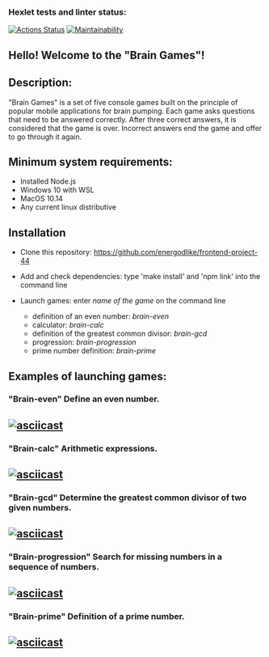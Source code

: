 ### Hexlet tests and linter status:
[![Actions Status](https://github.com/energodlike/frontend-project-44/workflows/hexlet-check/badge.svg)](https://github.com/energodlike/frontend-project-44/actions)
[![Maintainability](https://api.codeclimate.com/v1/badges/27a6b838a0cf35eaee1b/maintainability)](https://codeclimate.com/github/energodlike/frontend-project-44/maintainability)

## Hello! Welcome to the "Brain Games"! 

## Description:

"Brain Games" is a set of five console games built on the principle of popular mobile applications for brain pumping. Each game asks questions that need to be answered correctly. After three correct answers, it is considered that the game is over. Incorrect answers end the game and offer to go through it again.

## Minimum system requirements:

* Installed Node.js
* Windows 10 with WSL
* MacOS 10.14
* Any current linux distributive

## Installation

* Clone this repository: https://github.com/energodlike/frontend-project-44
* Add and check dependencies: type 'make install' and 'npm link' into the command line
* Launch games: enter *name of the game* on the command line

	- definition of an even number: *brain-even*
	- calculator: *brain-calc*
	- definition of the greatest common divisor: *brain-gcd*
	- progression: *brain-progression*
	- prime number definition: *brain-prime*

## Examples of launching games:

### "Brain-even" Define an even number.
[![asciicast](https://asciinema.org/a/72Yykb4L6gv0YD2kwJNYh7szp.svg)](https://asciinema.org/a/72Yykb4L6gv0YD2kwJNYh7szp)
---
### "Brain-calc" Arithmetic expressions.
[![asciicast](https://asciinema.org/a/576493.svg)](https://asciinema.org/a/576493)
---
### "Brain-gcd" Determine the greatest common divisor of two given numbers.
[![asciicast](https://asciinema.org/a/576496.svg)](https://asciinema.org/a/576496)
---
### "Brain-progression" Search for missing numbers in a sequence of numbers.
[![asciicast](https://asciinema.org/a/577812.svg)](https://asciinema.org/a/577812)
---
### "Brain-prime" Definition of a prime number.
[![asciicast](https://asciinema.org/a/577814.svg)](https://asciinema.org/a/577814)
---
